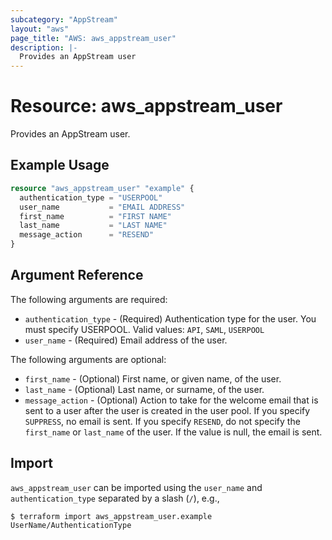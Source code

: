 ```yaml
---
subcategory: "AppStream"
layout: "aws"
page_title: "AWS: aws_appstream_user"
description: |-
  Provides an AppStream user
---
```


# Resource: aws_appstream_user

Provides an AppStream user.

## Example Usage

```terraform
resource "aws_appstream_user" "example" {
  authentication_type = "USERPOOL"
  user_name           = "EMAIL ADDRESS"
  first_name          = "FIRST NAME"
  last_name           = "LAST NAME"
  message_action      = "RESEND"
}
```

## Argument Reference

The following arguments are required:

* `authentication_type` - (Required) Authentication type for the user. You must specify USERPOOL. Valid values: `API`, `SAML`, `USERPOOL`
* `user_name` - (Required) Email address of the user.

The following arguments are optional:

* `first_name` - (Optional) First name, or given name, of the user.
* `last_name` - (Optional) Last name, or surname, of the user.
* `message_action` - (Optional) Action to take for the welcome email that is sent to a user after the user is created in the user pool. If you specify `SUPPRESS`, no email is sent. If you specify `RESEND`, do not specify the `first_name` or `last_name` of the user. If the value is null, the email is sent.


## Import

`aws_appstream_user` can be imported using the `user_name` and `authentication_type` separated by a slash (`/`), e.g.,

```
$ terraform import aws_appstream_user.example UserName/AuthenticationType
```
